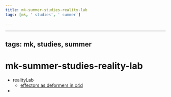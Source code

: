 ```yaml
---
title: mk-summer-studies-reality-lab
tags: [mk, ' studies', ' summer']

---
```


---
tags: mk, studies, summer
---

# mk-summer-studies-reality-lab

- realityLab
    - [effectors as deformers in c4d](https://lesterbanks.com/2022/05/how-to-use-mograph-effectors-as-deformers/)
- 

